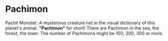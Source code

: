 # Pachimon
Pachit Monster: A mysterious creature not in the visual dictionary of this planet's animal.
**"Pachimon"** for short!
There are Pachimon in the sea, the forest, the town.
The number of Pachimons might be 100, 200, 300 or more.
